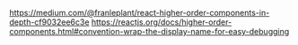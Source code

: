 https://medium.com/@franleplant/react-higher-order-components-in-depth-cf9032ee6c3e
https://reactjs.org/docs/higher-order-components.html#convention-wrap-the-display-name-for-easy-debugging